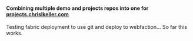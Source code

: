 #### Combining multiple demo and projects repos into one for [projects.chrislkeller.com](http://projects.chrislkeller.com)

Testing fabric deployment to use git and deploy to webfaction... So far this works.